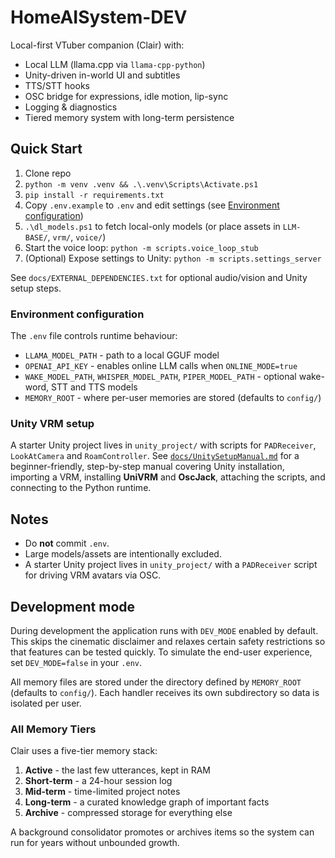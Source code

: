 # HomeAISystem-DEV

Local-first VTuber companion (Clair) with:

- Local LLM (llama.cpp via `llama-cpp-python`)
- Unity-driven in-world UI and subtitles
- TTS/STT hooks
- OSC bridge for expressions, idle motion, lip-sync
- Logging & diagnostics
- Tiered memory system with long-term persistence

## Quick Start

1. Clone repo
2. `python -m venv .venv && .\.venv\Scripts\Activate.ps1`
3. `pip install -r requirements.txt`
4. Copy `.env.example` to `.env` and edit settings (see [Environment configuration](#environment-configuration))
5. `.\dl_models.ps1` to fetch local-only models (or place assets in `LLM-BASE/`,
   `vrm/`, `voice/`)
6. Start the voice loop: `python -m scripts.voice_loop_stub`
7. (Optional) Expose settings to Unity: `python -m scripts.settings_server`

See `docs/EXTERNAL_DEPENDENCIES.txt` for optional audio/vision and Unity setup steps.

### Environment configuration

The `.env` file controls runtime behaviour:

- `LLAMA_MODEL_PATH` - path to a local GGUF model
- `OPENAI_API_KEY` - enables online LLM calls when `ONLINE_MODE=true`
- `WAKE_MODEL_PATH`, `WHISPER_MODEL_PATH`, `PIPER_MODEL_PATH` - optional
  wake-word, STT and TTS models
- `MEMORY_ROOT` - where per-user memories are stored (defaults to `config/`)

### Unity VRM setup

A starter Unity project lives in `unity_project/` with scripts for
`PADReceiver`, `LookAtCamera` and `RoamController`. See
[`docs/UnitySetupManual.md`](docs/UnitySetupManual.md) for a
beginner-friendly, step-by-step manual covering Unity installation,
importing a VRM, installing **UniVRM** and **OscJack**, attaching the
scripts, and connecting to the Python runtime.

## Notes

- Do **not** commit `.env`.
- Large models/assets are intentionally excluded.
- A starter Unity project lives in `unity_project/` with a `PADReceiver` script
  for driving VRM avatars via OSC.

## Development mode

During development the application runs with `DEV_MODE` enabled by default. This
skips the cinematic disclaimer and relaxes certain safety restrictions so that
features can be tested quickly. To simulate the end-user experience, set
`DEV_MODE=false` in your `.env`.

All memory files are stored under the directory defined by `MEMORY_ROOT`
(defaults to `config/`). Each handler receives its own subdirectory so data
is isolated per user.

### All Memory Tiers

Clair uses a five-tier memory stack:

1. **Active** - the last few utterances, kept in RAM
2. **Short-term** - a 24-hour session log
3. **Mid-term** - time-limited project notes
4. **Long-term** - a curated knowledge graph of important facts
5. **Archive** - compressed storage for everything else

A background consolidator promotes or archives items so the system can run
for years without unbounded growth.
